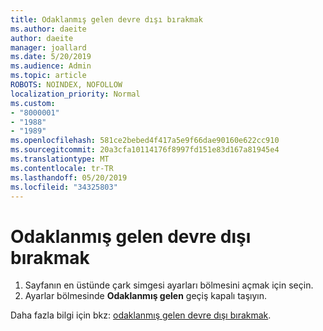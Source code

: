 ```yaml
---
title: Odaklanmış gelen devre dışı bırakmak
ms.author: daeite
author: daeite
manager: joallard
ms.date: 5/20/2019
ms.audience: Admin
ms.topic: article
ROBOTS: NOINDEX, NOFOLLOW
localization_priority: Normal
ms.custom:
- "8000001"
- "1988"
- "1989"
ms.openlocfilehash: 581ce2bebed4f417a5e9f66dae90160e622cc910
ms.sourcegitcommit: 20a3cfa10114176f8997fd151e83d167a81945e4
ms.translationtype: MT
ms.contentlocale: tr-TR
ms.lasthandoff: 05/20/2019
ms.locfileid: "34325803"
---
```

# <a name="turn-off-focused-inbox"></a>Odaklanmış gelen devre dışı bırakmak

1. Sayfanın en üstünde çark simgesi ayarları bölmesini açmak için seçin.
2. Ayarlar bölmesinde **Odaklanmış gelen** geçiş kapalı taşıyın.

Daha fazla bilgi için bkz: [odaklanmış gelen devre dışı bırakmak](https://support.office.com/article/f714d94d-9e63-4217-9ccb-6cb2986aa1b2#bkmk_outlookonweb).